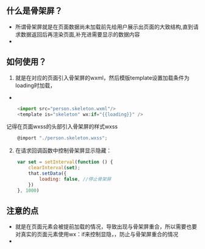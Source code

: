 ## 什么是骨架屏？
+ 所谓骨架屏就是在页面数据尚未加载前先给用户展示出页面的大致结构,直到请求数据返回后再渲染页面,补充进需要显示的数据内容
+ 

## 如何使用？
1. 就是在对应的页面引入骨架屏的wxml，然后模版template设置加载条件为loading时加载，
+ 
```js
    <import src="person.skeleton.wxml"/>
    <template is="skeleton" wx:if="{{loading}}" />
```
记得在页面wxss的头部引入骨架屏的样式wxss
```js
    @import "./person.skeleton.wxss";
```
2. 在请求回调函数中控制骨架屏显示隐藏：
```js
    var set = setInterval(function () {
        clearInterval(set);
        that.setData({
            loading: false, //停止骨架屏
        })
    }, 1000)
```

## 注意的点
+ 就是在页面元素会被提前加载的情况，导致出现与骨架屏重合，所以需要也要对真实的页面元素使用wx：if来控制显隐，，防止与骨架屏重合的情况
+ 